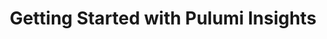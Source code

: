 ---
# Name of the event, <= 60 characters
title: Getting Started with Pulumi Insights
meta_desc: In this workshop, you will learn how you can improve your team's productivity with the Search, Analytics, and Intelligence capabilities of Pulumi AI
meta_image:

# A featured webinar will display first in the list.
featured: false

# Webinars with unlisted as true will not be shown on the webinar list
unlisted: false

# Gated webinars will have a registration form and the user will need
# to fill out the form before viewing.
gated: false

# The layout of the landing page.
type: webinars

# External webinars will link to an external page instead of a webinar
# landing/registration page. If the webinar is external you will need
# set the 'block_external_search_index' flag to true so Google does not index
# the webinar page created.
external: false
block_external_search_index: false

# The url slug for the webinar landing page. If this is an external
# webinar, use the external URL as the value here.
url_slug: getting-started-with-pulumi-insights

# Content for the left hand side section of the page.
main:
    # Webinar title.
    title: Getting Started with Pulumi Insights

    event_type: workshop # workshop | event

    # URL for embedding a URL for ungated webinars.
    youtube_url: https://www.youtube.com/embed/FX5utv5eU6o?rel=0

    # Sortable date. The datetime Hugo will use to sort the webinars in date order.
    sortable_date: 2023-05-11T09:00:00-07:00

    # Duration of the webinar.
    duration: 1 hour

    # "virtual" will be shown under "show virtual events only", otherwise shown as City, State (seattle, wa)
    location: virtual

    # Description of the webinar.
    description: |
        Pulumi makes deploying cloud resources faster and simpler at scale. As teams deploy resources across many cloud providers and SaaS platforms they generate massive amounts of data about each update and resource in their organization and can now leverage this data to derive critical business insights. With Pulumi Insights, users have Search, Analytics, and Intelligence capabilities at their fingertips and this workshop will show you how each feature can make your team more productive by:
        - Finding resources across multi-cloud deployments
        - Exporting Insights data to your favorite analytics platform
        - Assisting the creation of new infrastructure code with the power of Pulumi AI.

    learn:

    # The webinar presenters
    presenters:
        - name: Josh Kodroff
          role: Sr. Solutions Architect, Pulumi
          photo: /images/team/josh-kodroff.jpg
        - name: Marina Novikova
          role: Sr. Partner Solutions Architect, AWS
          photo: /images/team/marina-novikova.jpg
        - name: Bryce Lampe
          role: Software Engineer, Pulumim
          photo: /images/team/bryce-lampe.jpg

    # case-sensitive
    tags:
        level: Beginner # Beginner, Intermediate, Advanced
        topics: ["AI"]
        languages: []

# The right hand side form section.
form:
    # HubSpot form id.
    hubspot_form_id: 6985d9e0-6016-48a8-8724-44c208b55a4d
    salesforce_campaign_id: 701Du000000AFe3IAG
---
